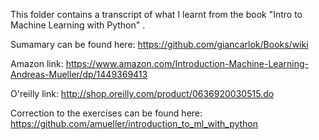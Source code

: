 This folder contains a transcript of what I learnt from the book "Intro to Machine Learning with Python" .

Sumamary can be found here: https://github.com/giancarlok/Books/wiki

Amazon link: https://www.amazon.com/Introduction-Machine-Learning-Andreas-Mueller/dp/1449369413

O'reilly link: http://shop.oreilly.com/product/0636920030515.do

Correction to the exercises can be found here: https://github.com/amueller/introduction_to_ml_with_python
